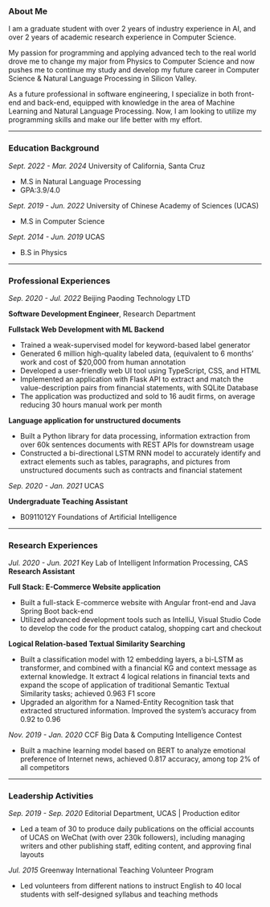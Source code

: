 ### About Me

I am a graduate student with over 2 years of industry experience in AI, and over 2 years of academic research experience in Computer Science.

My passion for programming and applying advanced tech to the real world drove me to change my major from Physics to Computer Science and now pushes me to continue my study and develop my future career in Computer Science & Natural Language Processing in Silicon Valley.

As a future professional in software engineering, I specialize in both front-end and back-end, equipped with knowledge in the area of Machine Learning and Natural Language Processing. Now, I am looking to utilize my programming skills and make our life better with my effort.


*****
### Education Background
_Sept. 2022 - Mar. 2024_  University of California, Santa Cruz

* M.S in Natural Language Processing
* GPA:3.9/4.0 

_Sept. 2019 - Jun. 2022_    University of Chinese Academy of Sciences (UCAS)

* M.S in Computer Science                          

_Sept. 2014 - Jun. 2019_    UCAS

* B.S in Physics



*****
### Professional Experiences
_Sep. 2020 - Jul. 2022_   Beijing Paoding Technology LTD

**Software Development Engineer**, Research Department

**Fullstack Web Development with ML Backend**
* Trained a weak-supervised model for keyword-based label generator
* Generated 6 million high-quality labeled data, (equivalent to 6 months’ work and cost of $20,000 from human annotation
* Developed a user-friendly web UI tool using TypeScript, CSS, and HTML
* Implemented an application with Flask API to extract and match the value-description pairs from financial statements, with SQLite Database
* The application was productized and sold to 16 audit firms, on average reducing 30 hours manual work per month 

**Language application for unstructured documents**
* Built a Python library for data processing, information extraction from over 60k sentences documents with REST APIs for downstream usage
* Constructed a bi-directional LSTM RNN model to accurately identify and extract elements such as tables, paragraphs, and pictures from unstructured documents such as contracts and financial statement

_Sep. 2020 - Jan. 2021_   UCAS

**Undergraduate Teaching Assistant**
* B0911012Y Foundations of Artificial Intelligence

*****
### Research Experiences
_Jul. 2020 - Jun. 2021_ Key Lab of Intelligent Information Processing, CAS
**Research Assistant**

**Full Stack: E-Commerce Website application**
* Built a full-stack E-commerce website with Angular front-end and Java Spring Boot back-end
* Utilized advanced development tools such as IntelliJ, Visual Studio Code to develop the code for the product catalog, shopping cart and checkout

**Logical Relation-based Textual Similarity Searching**
* Built a classification model with 12 embedding layers, a bi-LSTM as transformer, and combined with a financial KG and context message as external knowledge. It extract 4 logical relations in financial texts and expand the scope of application of traditional Semantic Textual Similarity tasks; achieved 0.963 F1 score
* Upgraded an algorithm for a Named-Entity Recognition task that extracted structured information. Improved the system’s accuracy from 0.92 to 0.96


_Nov. 2019 - Jan. 2020_ CCF Big Data & Computing Intelligence Contest
* Built a machine learning model based on BERT to analyze emotional preference of Internet news, achieved 0.817 accuracy, among top 2% of all competitors

*****
### Leadership Activities
_Sep. 2019 - Sep. 2020_   Editorial Department, UCAS   | Production editor
* Led a team of 30 to produce daily publications on the official accounts of UCAS on WeChat (with over 230k followers), including managing writers and other publishing staff, editing content, and approving final layouts

_Jul. 2015_   Greenway International Teaching Volunteer Program
* Led volunteers from different nations to instruct English to 40 local students with self-designed syllabus and teaching methods

